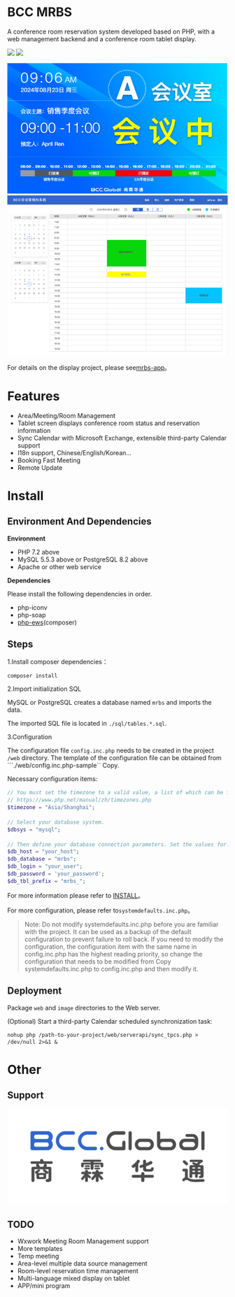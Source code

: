 # BCC MRBS


A conference room reservation system developed based on PHP, with a web management backend and a conference room tablet display.

![](https://scrutinizer-ci.com/g/synaric-y/mrbs-server/badges/build.png?b=main)
![](https://scrutinizer-ci.com/g/synaric-y/mrbs-server/badges/code-intelligence.svg?b=main)

![demo.png](doc/img/2.png?t=1723515608897)
![demo2.png](doc/img/3.png?t=1723515608897)

For details on the display project, please see[mrbs-app](https://github.com/synaric-y/mrbs-app)。

# Features

- Area/Meeting/Room Management
- Tablet screen displays conference room status and reservation information
- Sync Calendar with Microsoft Exchange, extensible third-party Calendar support
- I18n support, Chinese/English/Korean...
- Booking Fast Meeting
- Remote Update

# Install

## Environment And Dependencies

**Environment**

- PHP 7.2 above
- MySQL 5.5.3 above or PostgreSQL 8.2 above
- Apache or other web service

**Dependencies**

Please install the following dependencies in order.

- php-iconv
- php-soap
- [php-ews](https://github.com/Garethp/php-ews)(composer)

## Steps

1.Install composer dependencies：

```
composer install
```

2.Import initialization SQL


MySQL or PostgreSQL creates a database named ```mrbs``` and imports the data.

The imported SQL file is located in ```./sql/tables.*.sql```.

3.Configuration

The configuration file ```config.inc.php``` needs to be created in the project ```/web``` directory. The template of the configuration file can be obtained from ```./web/config.inc.php-sample`` Copy.

Necessary configuration items:

```php
// You must set the timezone to a valid value, a list of which can be found at
// https://www.php.net/manual/zh/timezones.php
$timezone = "Asia/Shanghai";

// Select your database system.
$dbsys = "mysql";

// Then define your database connection parameters. Set the values for:
$db_host = "your_host";
$db_database = "mrbs";
$db_login = "your_user";
$db_password = 'your_password';
$db_tbl_prefix = "mrbs_";
```

For more information please refer to [INSTALL](doc/INSTALL)。

For more configuration, please refer to```systemdefaults.inc.php```。

> Note: Do not modify systemdefaults.inc.php before you are familiar with the project. It can be used as a backup of the default configuration to prevent failure to roll back.
> If you need to modify the configuration, the configuration item with the same name in config.inc.php has the highest reading priority, so change the configuration that needs to be modified from
> Copy systemdefaults.inc.php to config.inc.php and then modify it.


## Deployment

Package ```web``` and ```image``` directories to the Web server.

(Optional) Start a third-party Calendar scheduled synchronization task:

```
nohup php /path-to-your-project/web/serverapi/sync_tpcs.php > /dev/null 2>&1 &
```

# Other

## Support

![BCCGloballogo.jpg](doc/img/1.jpg?t=1723515608897)

## TODO

- Wxwork Meeting Room Management support
- More templates
- Temp meeting
- Area-level multiple data source management
- Room-level reservation time management
- Multi-language mixed display on tablet
- APP/mini program
